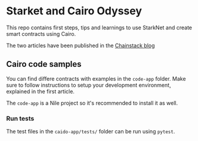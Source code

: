 # Starket and Cairo Odyssey

This repo contains first steps, tips and learnings to use StarkNet and create smart contracts using Cairo.

The two articles have been published in the [Chainstack blog](https://chainstack.com/)

## Cairo code samples

You can find differe contracts with examples in the `code-app` folder. Make sure to follow instructions to setup your development environment, explained in the first article.

The `code-app` is a Nile project so it's recommended to install it as well.

### Run tests

The test files in the `caido-app/tests/` folder can be run using `pytest`.
